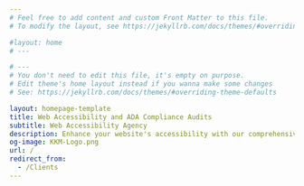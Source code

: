 ```yaml
---
# Feel free to add content and custom Front Matter to this file.
# To modify the layout, see https://jekyllrb.com/docs/themes/#overriding-theme-defaults

#layout: home
# ---

# ---
# You don't need to edit this file, it's empty on purpose.
# Edit theme's home layout instead if you wanna make some changes
# See: https://jekyllrb.com/docs/themes/#overriding-theme-defaults

layout: homepage-template
title: Web Accessibility and ADA Compliance Audits
subtitle: Web Accessibility Agency
description: Enhance your website's accessibility with our comprehensive web accessibility auditing services. Achieve ADA compliance, WCAG compliance, and train your team on ADA compliance guidelines and WCAG POUR principles. Boost web accessibility today!
og-image: KKM-Logo.png
url: /
redirect_from:
  - /Clients
---
```

